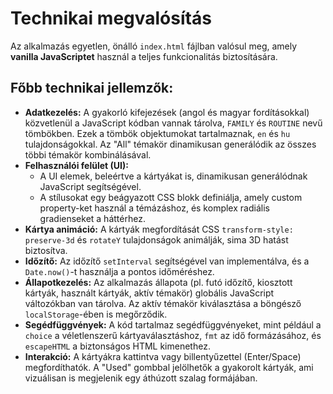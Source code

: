 # Technikai megvalósítás

Az alkalmazás egyetlen, önálló `index.html` fájlban valósul meg, amely **vanilla JavaScriptet** használ a teljes funkcionalitás biztosítására.

## Főbb technikai jellemzők:

*   **Adatkezelés:** A gyakorló kifejezések (angol és magyar fordításokkal) közvetlenül a JavaScript kódban vannak tárolva, `FAMILY` és `ROUTINE` nevű tömbökben. Ezek a tömbök objektumokat tartalmaznak, `en` és `hu` tulajdonságokkal. Az "All" témakör dinamikusan generálódik az összes többi témakör kombinálásával.
*   **Felhasználói felület (UI):**
    *   A UI elemek, beleértve a kártyákat is, dinamikusan generálódnak JavaScript segítségével.
    *   A stílusokat egy beágyazott CSS blokk definiálja, amely custom property-ket használ a témázáshoz, és komplex radiális gradienseket a háttérhez.
*   **Kártya animáció:** A kártyák megfordítását CSS `transform-style: preserve-3d` és `rotateY` tulajdonságok animálják, sima 3D hatást biztosítva.
*   **Időzítő:** Az időzítő `setInterval` segítségével van implementálva, és a `Date.now()`-t használja a pontos időméréshez.
*   **Állapotkezelés:** Az alkalmazás állapota (pl. futó időzítő, kiosztott kártyák, használt kártyák, aktív témakör) globális JavaScript változókban van tárolva. Az aktív témakör kiválasztása a böngésző `localStorage`-ében is megőrződik.
*   **Segédfüggvények:** A kód tartalmaz segédfüggvényeket, mint például a `choice` a véletlenszerű kártyaválasztáshoz, `fmt` az idő formázásához, és `escapeHTML` a biztonságos HTML kimenethez.
*   **Interakció:** A kártyákra kattintva vagy billentyűzettel (Enter/Space) megfordíthatók. A "Used" gombbal jelölhetők a gyakorolt kártyák, ami vizuálisan is megjelenik egy áthúzott szalag formájában.

